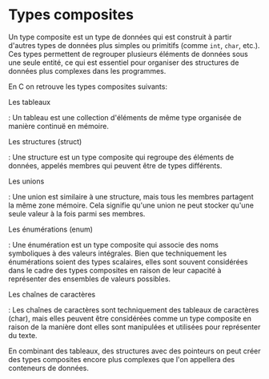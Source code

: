# Types composites

Un type composite est un type de données qui est construit à partir d'autres types de données plus simples ou primitifs (comme `int`, `char`, etc.). Ces types permettent de regrouper plusieurs éléments de données sous une seule entité, ce qui est essentiel pour organiser des structures de données plus complexes dans les programmes.

En C on retrouve les types composites suivants:

Les tableaux

: Un tableau est une collection d'éléments de même type organisée de manière continuë en mémoire.

Les structures (struct)

: Une structure est un type composite qui regroupe des éléments de données, appelés membres qui peuvent être de types différents.

Les unions

: Une union est similaire à une structure, mais tous les membres partagent la même zone mémoire. Cela signifie qu'une union ne peut stocker qu'une seule valeur à la fois parmi ses membres.

Les énumérations (enum)

: Une énumération est un type composite qui associe des noms symboliques à des valeurs intégrales. Bien que techniquement les énumérations soient des types scalaires, elles sont souvent considérées dans le cadre des types composites en raison de leur capacité à représenter des ensembles de valeurs possibles.

Les chaînes de caractères

: Les chaînes de caractères sont techniquement des tableaux de caractères (char), mais elles peuvent être considérées comme un type composite en raison de la manière dont elles sont manipulées et utilisées pour représenter du texte.

En combinant des tableaux, des structures avec des pointeurs on peut créer des types composites encore plus complexes que l'on appellera des conteneurs de données.
